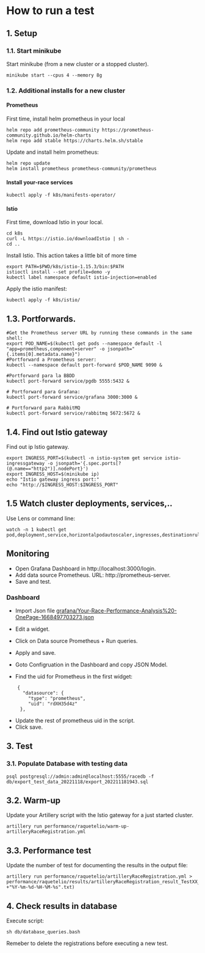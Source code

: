 # How to run a test

## 1. Setup 

### 1.1. Start minikube

Start minikube (from a new cluster or a stopped cluster).
```
minikube start --cpus 4 --memory 8g
```

### 1.2. Additional installs for a new cluster
#### Prometheus

First time, install helm prometheus in your local
```
helm repo add prometheus-community https://prometheus-community.github.io/helm-charts
helm repo add stable https://charts.helm.sh/stable
```

Update and install helm prometheus:
```
helm repo update
helm install prometheus prometheus-community/prometheus
```

#### Install your-race services
```
kubectl apply -f k8s/manifests-operator/
```

#### Istio
First time, download Istio in your local.
```
cd k8s
curl -L https://istio.io/downloadIstio | sh -
cd ..
```
Install Istio. This action takes a little bit of more time
```
export PATH=$PWD/k8s/istio-1.15.3/bin:$PATH
istioctl install --set profile=demo -y
kubectl label namespace default istio-injection=enabled
```
Apply the istio manifest:
```
kubectl apply -f k8s/istio/
```

## 1.3. Portforwards.

```
#Get the Prometheus server URL by running these commands in the same shell:
export POD_NAME=$(kubectl get pods --namespace default -l "app=prometheus,component=server" -o jsonpath="{.items[0].metadata.name}")
#Portforward a Prometheus server:
kubectl --namespace default port-forward $POD_NAME 9090 &

#Portforward para la BBDD
kubectl port-forward service/pgdb 5555:5432 &

# Portforward para Grafana:
kubectl port-forward service/grafana 3000:3000 &

# Portforward para RabbitMQ
kubectl port-forward service/rabbitmq 5672:5672 &
```

## 1.4. Find out Istio gateway

Find out ip Istio gateway. 
```
export INGRESS_PORT=$(kubectl -n istio-system get service istio-ingressgateway -o jsonpath='{.spec.ports[?(@.name=="http2")].nodePort}')
export INGRESS_HOST=$(minikube ip)
echo "Istio gateway ingress port:"
echo "http://$INGRESS_HOST:$INGRESS_PORT"
```

## 1.5 Watch cluster deployments, services,..
Use Lens or command line:
```
watch -n 1 kubectl get pod,deployment,service,horizontalpodautoscaler,ingresses,destinationrule,virtualservice 
```

## Monitoring

- Open Grafana Dashboard in http://localhost:3000/login.
- Add data source Prometheus. URL: http://prometheus-server.
- Save and test.

### Dashboard
- Import Json file [grafana/Your-Race-Performance-Analysis%20-OnePage-1668497703273.json](../grafana/Your-Race-Performance-Analysis%20-OnePage-1668497703273.json)
- Edit a widget.
- Click on Data source Prometheus + Run queries.
- Apply and save.

- Goto Configruation in the Dashboard and copy JSON Model.
- Find the uid for Prometheus in the first widget:

```
    {
      "datasource": {
        "type": "prometheus",
        "uid": "rdXH35d4z"
     },
```       

 - Update the rest of prometheus uid in the script.  
 - Click save.  



## 3. Test

### 3.1. Populate Database with testing data
```
psql postgresql://admin:admin@localhost:5555/racedb -f db/export_test_data_20221118/export_202211181943.sql
```

## 3.2. Warm-up

Update your Artillery script with the Istio gateway for a just started cluster.
```
artillery run performance/raquetelio/warm-up-artilleryRaceRegistration.yml 
```

## 3.3. Performance test

Update the number of test for documenting the results in the output file:
```
artillery run performance/raquetelio/artilleryRaceRegistration.yml > performance/raquetelio/results/artilleryRaceRegistration_result_TestXX_$(date +"%Y-%m-%d-%H-%M-%s".txt)

```

## 4. Check results in database
Execute script:
```
sh db/database_queries.bash
```
Remeber to delete the registrations before executing a new test.

